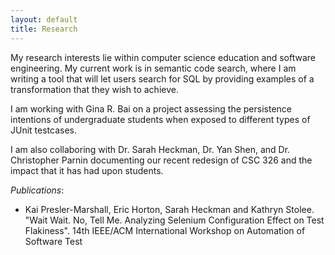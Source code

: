 ```yaml
---
layout: default
title: Research
---
```


My research interests lie within computer science education and software engineering.  My current work is in semantic code search, where I am writing a tool that will let users search for SQL by providing examples of a transformation that they wish to achieve.

I am working with Gina R. Bai on a project assessing the persistence intentions of undergraduate students when exposed to different types of JUnit testcases.

I am also collaboring with Dr. Sarah Heckman, Dr. Yan Shen, and Dr. Christopher Parnin documenting our recent redesign of CSC 326 and the impact that it has had upon students.

*Publications*:
* Kai Presler-Marshall, Eric Horton, Sarah Heckman and Kathryn Stolee. "Wait Wait. No, Tell Me. Analyzing Selenium Configuration Effect on Test Flakiness". 14th IEEE/ACM International Workshop on Automation of Software Test